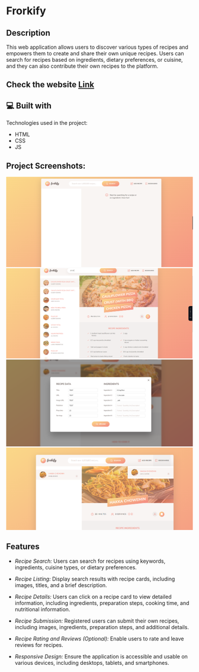 # Frorkify

## Description
This web application allows users to discover various types of recipes and empowers them to create and share their own unique recipes. Users can search for recipes based on ingredients, dietary preferences, or cuisine, and they can also contribute their own recipes to the platform.


## Check the website <a href="https://frokify-sahil.netlify.app/">Link</a>

## 💻 Built with
Technologies used in the project:

*   HTML
*   CSS
*   JS

<h2>Project Screenshots:</h2>

<img src="./src/img/1st.png" alt="project-screenshot" >
<img src="./src/img/2nd.png" alt="project-screenshot" >
<img src="./src/img/3rd.png" alt="project-screenshot" >
<img src="./src/img/4th.png" alt="project-screenshot" >

  


## Features
- *Recipe Search:* Users can search for recipes using keywords, ingredients, cuisine types, or dietary preferences.

- *Recipe Listing:* Display search results with recipe cards, including images, titles, and a brief description.

- *Recipe Details:* Users can click on a recipe card to view detailed information, including ingredients, preparation steps, cooking time, and nutritional information.

- *Recipe Submission:* Registered users can submit their own recipes, including images, ingredients, preparation steps, and additional details.

- *Recipe Rating and Reviews (Optional):* Enable users to rate and leave reviews for recipes.

- *Responsive Design:* Ensure the application is accessible and usable on various devices, including desktops, tablets, and smartphones.
